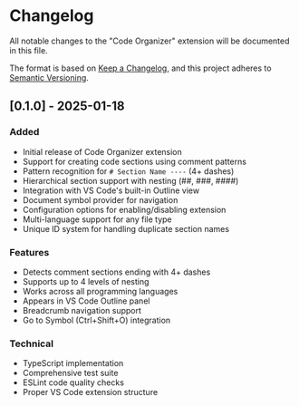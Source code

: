 # Changelog

All notable changes to the "Code Organizer" extension will be documented in this file.

The format is based on [Keep a Changelog](https://keepachangelog.com/en/1.0.0/),
and this project adheres to [Semantic Versioning](https://semver.org/spec/v2.0.0.html).

## [0.1.0] - 2025-01-18

### Added
- Initial release of Code Organizer extension
- Support for creating code sections using comment patterns
- Pattern recognition for `# Section Name ----` (4+ dashes)
- Hierarchical section support with nesting (##, ###, ####)
- Integration with VS Code's built-in Outline view
- Document symbol provider for navigation
- Configuration options for enabling/disabling extension
- Multi-language support for any file type
- Unique ID system for handling duplicate section names

### Features
- Detects comment sections ending with 4+ dashes
- Supports up to 4 levels of nesting
- Works across all programming languages
- Appears in VS Code Outline panel
- Breadcrumb navigation support
- Go to Symbol (Ctrl+Shift+O) integration

### Technical
- TypeScript implementation
- Comprehensive test suite
- ESLint code quality checks
- Proper VS Code extension structure